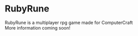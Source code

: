 # RubyRune
RubyRune is a multiplayer rpg game made for ComputerCraft
<br>More information coming soon!
